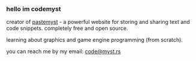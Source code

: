 ### hello im codemyst

creator of [pastemyst](https://paste.myst.rs/) - a powerful website for storing and sharing text and code snippets. completely free and open source.

learning about graphics and game engine programming (from scratch).

you can reach me by my email: [code@myst.rs](mailto:code@myst.rs)
